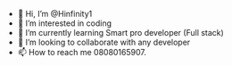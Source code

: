 - 👋 Hi, I’m @Hinfinity1
- 👀 I’m interested in coding
- 🌱 I’m currently learning Smart pro developer (Full stack)
- 💞️ I’m looking to collaborate with any developer
- 📫 How to reach me 08080165907.

<!---
Hinfinity1/Hinfinity1 is a ✨ special ✨ repository because its `README.md` (this file) appears on your GitHub profile.
You can click the Preview link to take a look at your changes.
--->
